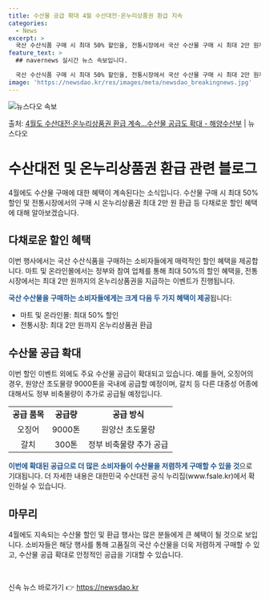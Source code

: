 ```yaml
---
title: 수산물 공급 확대 4월 수산대전·온누리상품권 환급 지속
categories:
  - News
excerpt: >
  국산 수산식품 구매 시 최대 50% 할인을, 전통시장에서 국산 수산물 구매 시 최대 2만 원까지 온누리상품권…
feature_text: >
  ## navernews 실시간 뉴스 속보입니다.

  국산 수산식품 구매 시 최대 50% 할인을, 전통시장에서 국산 수산물 구매 시 최대 2만 원까지 온누리상품권…
image: 'https://newsdao.kr/res/images/meta/newsdao_breakingnews.jpg'
---
```


![뉴스다오 속보](https://newsdao.kr/res/images/meta/newsdao_breakingnews.jpg)

<p>출처: <a href="https://newsdao.kr/3492" rel="dofollow">4월도 수산대전·온누리상품권 환급 계속…수산물 공급도 확대 - 해양수산부</a> | 뉴스다오</p>

<h1>수산대전 및 온누리상품권 환급 관련 블로그</h1>

<p data-ke-size="size16">4월에도 수산물 구매에 대한 혜택이 계속된다는 소식입니다. 수산물 구매 시 최대 50% 할인 및 전통시장에서의 구매 시 온누리상품권 최대 2만 원 환급 등 다채로운 할인 혜택에 대해 알아보겠습니다.</p>

<h2 data-ke-size="size26">다채로운 할인 혜택</h2>

<p data-ke-size="size16">이번 행사에서는 국산 수산식품을 구매하는 소비자들에게 매력적인 할인 혜택을 제공합니다. 마트 및 온라인몰에서는 정부와 참여 업체를 통해 최대 50%의 할인 혜택을, 전통시장에서는 최대 2만 원까지의 온누리상품권을 지급하는 이벤트가 진행됩니다.</p>

<p data-ke-size="size16"><b><span style="color: #1a5490;">국산 수산물을 구매하는 소비자들에게는 크게 다음 두 가지 혜택이 제공</span></b>됩니다:</p>

<ul>
  <li>마트 및 온라인몰: 최대 50% 할인</li>
  <li>전통시장: 최대 2만 원까지 온누리상품권 환급</li>
</ul>

<h2 data-ke-size="size26">수산물 공급 확대</h2>

<p data-ke-size="size16">이번 할인 이벤트 외에도 주요 수산물 공급이 확대되고 있습니다. 예를 들어, 오징어의 경우, 원양산 초도물량 9000톤을 국내에 공급할 예정이며, 갈치 등 다른 대중성 어종에 대해서도 정부 비축물량이 추가로 공급될 예정입니다.</p>

<table>
  <tr>
    <td style="text-align: center; height: 17px;"><b>공급 품목</b></td>
    <td style="text-align: center; height: 17px;"><b>공급량</b></td>
    <td style="text-align: center; height: 17px;"><b>공급 방식</b></td>
  </tr>
  <tr>
    <td style="text-align: center; height: 17px;">오징어</td>
    <td style="text-align: center; height: 17px;">9000톤</td>
    <td style="text-align: center; height: 17px;">원양산 초도물량</td>
  </tr>
  <tr>
    <td style="text-align: center; height: 17px;">갈치</td>
    <td style="text-align: center; height: 17px;">300톤</td>
    <td style="text-align: center; height: 17px;">정부 비축물량 추가 공급</td>
  </tr>
</table>

<p data-ke-size="size16"><b><span style="color: #1a5490;">이번에 확대된 공급으로 더 많은 소비자들이 수산물을 저렴하게 구매할 수 있을 것</span></b>으로 기대됩니다. 더 자세한 내용은 대한민국 수산대전 공식 누리집(www.fsale.kr)에서 확인하실 수 있습니다.</p>

<h2 data-ke-size="size26">마무리</h2>

<p data-ke-size="size16">4월에도 지속되는 수산물 할인 및 환급 행사는 많은 분들에게 큰 혜택이 될 것으로 보입니다. 소비자들은 해당 행사를 통해 고품질의 국산 수산물을 더욱 저렴하게 구매할 수 있고, 수산물 공급 확대로 안정적인 공급을 기대할 수 있습니다.</p>

<p data-ke-size="size16">&nbsp;</p> 

신속 뉴스 바로가기 👉 <a href="https://newsdao.kr" rel="dofollow">https://newsdao.kr</a>


